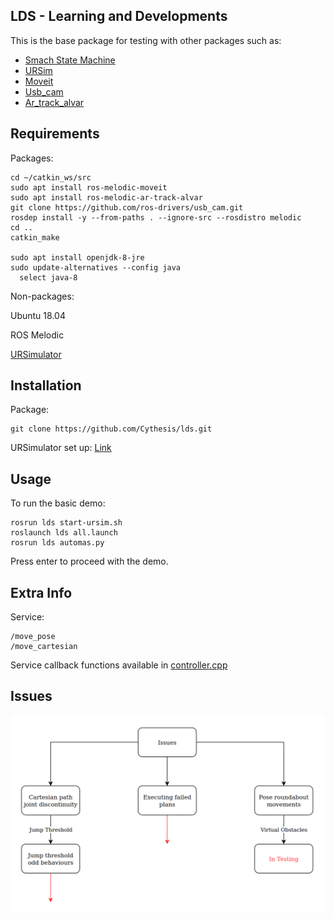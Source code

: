 ## LDS - Learning and Developments
This is the base package for testing with other packages such as:
- [Smach State Machine](http://wiki.ros.org/smach)
- [URSim](http://wiki.ros.org/universal_robot/Tutorials/Getting%20Started%20with%20a%20Universal%20Robot%20and%20ROS-Industrial)
- [Moveit](http://docs.ros.org/en/melodic/api/moveit_tutorials/html/index.html)
- [Usb_cam](http://wiki.ros.org/usb_cam)
- [Ar_track_alvar](http://wiki.ros.org/ar_track_alvar) 

## Requirements
Packages:
```
cd ~/catkin_ws/src
sudo apt install ros-melodic-moveit
sudo apt install ros-melodic-ar-track-alvar
git clone https://github.com/ros-drivers/usb_cam.git
rosdep install -y --from-paths . --ignore-src --rosdistro melodic
cd ..
catkin_make

sudo apt install openjdk-8-jre
sudo update-alternatives --config java
  select java-8
```

Non-packages:

Ubuntu 18.04

ROS Melodic

[URSimulator](https://www.universal-robots.com/download/?option=91610#section41511)


## Installation
Package:
```
git clone https://github.com/Cythesis/lds.git
```
URSimulator set up:
[Link](https://github.com/UniversalRobots/Universal_Robots_ROS_Driver)

## Usage
To run the basic demo:
```
rosrun lds start-ursim.sh
roslaunch lds all.launch
rosrun lds automas.py
```
Press enter to proceed with the demo.

## Extra Info
Service:
```
/move_pose
/move_cartesian
```
Service callback functions available in [controller.cpp](src/controller.cpp)

## Issues
![Issues](/images/Issues.png)




